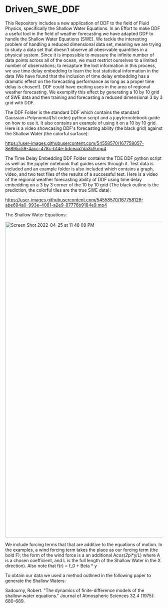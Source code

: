 # Driven_SWE_DDF
This Repository includes a new application of DDF to the field of Fluid Physics, specifically the Shallow Water Equations. In an Effort to make DDF a useful tool in the field of weather forecasting we have adapted DDF to handle the Shallow Water Equations (SWE). We tackle the interesting problem of handling a reduced dimensional data set, meaning we are trying to study a data set that doesn't observe all obesrvable quantities in a physical system. Since it is impossible to measure the infinite number of data points across all of the ocean, we must restrict ourselves to a limited number of observations; to recapture the lost information in this process, we use time delay embedding to learn the lost statistical information in the data (We have found that the inclusion of time delay embedding has a dramatic effect on the forecasting performance as long as a proper time delay is chosen!). DDF could have exciting uses in the area of regional weather forecasting. We exemplify this effect by generating a 10 by 10 grid of SWE data and then training and forecasting a reduced dimensional 3 by 3 grid with DDF.

The DDF Folder is the standard DDF which contains the standard Gaussian+Polynomial(1st order) python script and a jupyternotebook guide on how to use it. It also contains an example of using it on a 10 by 10 grid. Here is a video showcasing DDF's forecasting ability (the black grid) against the Shallow Water (the colorful surface):

https://user-images.githubusercontent.com/54558570/167758057-8e895c59-4acc-478c-b14e-5dceaa2da3c9.mp4

The Time Delay Embedding DDF Folder contains the TDE DDF python script as well as the jupyter notebook that guides users through it. Test data is included and an example folder is also included which contains a graph, video, and two text files of the results of a successful test. Here is a video of the regional weather forecasting ability of DDF using time delay embedding on a 3 by 3 corner of the 10 by 10 grid (The black outline is the prediction, the colorful tiles are the true SWE data):

https://user-images.githubusercontent.com/54558570/167758126-abe694a0-993e-4081-a2e9-87776b9184e9.mp4

The Shallow Water Equations:

<img width="1011" alt="Screen Shot 2022-04-25 at 11 48 09 PM" src="https://user-images.githubusercontent.com/54558570/165239371-c75c0201-be28-452c-bb57-0a2383cdbee7.png">


We include forcing terms that that are additive to the equations of motion. In the examples, a wind forcing term takes the place as our forcing term (the bold F); the form of the wind force is a an additional A*cos(2*pi*y/L) where A is a chosen coefficient, and L is the full length of the Shallow Water in the X direction). Also note that f(r) = f_0 + Beta * y

To obtain our data we used a method outlined in the following paper to generate the Shallow Waters:

Sadourny, Robert. "The dynamics of finite-difference models of the shallow-water equations." Journal of Atmospheric Sciences 32.4 (1975): 680-689.
